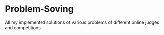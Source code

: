 # Problem-Soving
All my implemented solutions of various problems of different online judges and competitions
